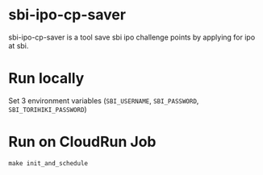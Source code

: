 # sbi-ipo-cp-saver
sbi-ipo-cp-saver is a tool save sbi ipo challenge points by applying for ipo at sbi.

# Run locally
Set 3 environment variables (`SBI_USERNAME`, `SBI_PASSWORD`, `SBI_TORIHIKI_PASSWORD`)


# Run on CloudRun Job
```
make init_and_schedule
```
